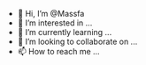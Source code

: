 - 👋 Hi, I’m @Massfa
- 👀 I’m interested in ...
- 🌱 I’m currently learning ...
- 💞️ I’m looking to collaborate on ...
- 📫 How to reach me ...

<!---
Massfa/Massfa is a ✨ special ✨ repository because its `README.md` (this file) appears on your GitHub profile.
You can click the Preview link to take a look at your changes.
--->
